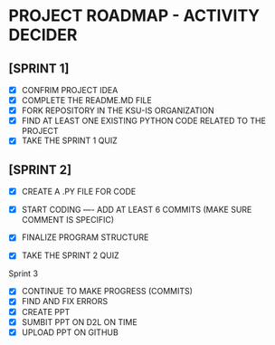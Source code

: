 # PROJECT ROADMAP - ACTIVITY DECIDER

## [SPRINT 1]
- [X] CONFRIM PROJECT IDEA
- [X] COMPLETE THE README.MD FILE
- [X] FORK REPOSITORY IN THE KSU-IS ORGANIZATION
- [X] FIND AT LEAST ONE EXISTING PYTHON CODE RELATED TO THE PROJECT
- [X] TAKE THE SPRINT 1 QUIZ

## [SPRINT 2]
- [X] CREATE A .PY FILE FOR CODE
- [X] START CODING —- ADD AT LEAST 6 COMMITS (MAKE SURE COMMENT IS SPECIFIC)
- [X] FINALIZE PROGRAM STRUCTURE
- [X] TAKE THE SPRINT 2 QUIZ


Sprint 3
- [X] CONTINUE TO MAKE PROGRESS (COMMITS)
- [X] FIND AND FIX ERRORS
- [X] CREATE PPT
- [X] SUMBIT PPT ON D2L ON TIME
- [X] UPLOAD PPT ON GITHUB
